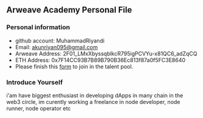 ## Arweave Academy Personal File

### Personal information

- github account: MuhammadRiyandi
- Email: akunriyan095@gmail.com
- Arweave Address: 2F01_LMxXbyssqblkcR795igPCVYu-x81QC6_adZqCQ
- ETH Address: 0x7F14CC93B7B89B790B36Ec813f87a0f5FC3E8640
- Please finish this [form](https://docs.google.com/forms/d/e/1FAIpQLSfWA5fIIcBgmRppm3jNz5vmf9Mai_QMVil-2pO4r7YKn_Zhtw/viewform?usp=sf_link) to join in the talent pool.

### Introduce Yourself
 i'am have biggest enthusiast in developing dApps in many chain in the web3 circle, im curently working a freelance in node developer, node runner, node operator etc

